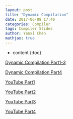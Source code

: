 ```yaml
---
layout: post
title: "Dynamic Compilation"
date: 2017-06-08 17:40
categories: Compiler
tags: Compiler Slides
author: Yanxi Chen
mathjax: true
---
```


* content
{:toc}

[Dynamic Compilation Part1-3]({{site.url}}/assets/Dynamic-Compilation-dyncomp.pdf)

[Dynamic Compilation Part4]({{site.url}}/assets/Dynamic-Compilation-adaptJVM.pdf)

[YouTube Part1](https://www.youtube.com/watch?v=bolHh-ppOOg&feature=youtu.be)

[YouTube Part2](https://www.youtube.com/watch?v=I8HrpjEEhR0&feature=youtu.be)

[YouTube Part3](https://www.youtube.com/watch?v=BbAT3rpxjZg&feature=youtu.be)

[YouTube Part4](https://www.youtube.com/watch?v=vU5pH8lOyR0&feature=youtu.be)
